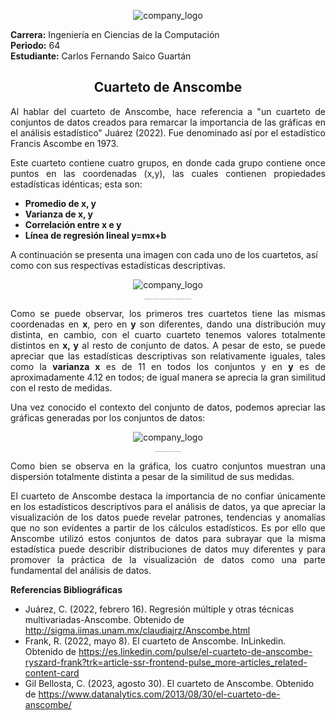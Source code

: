<p align="center">
  <img src="https://github.com/CarlosSaico28/Anscombe/assets/84851722/8df0a848-a06e-46ff-b27c-944650b0fbe1" alt="company_logo">
</p>

**Carrera:** Ingeniería en Ciencias de la Computación<br>
**Periodo:** 64<br>
**Estudiante:** Carlos Fernando Saico Guartán

<h2 align="center"> Cuarteto de Anscombe</h1>
<p align="justify">Al hablar del cuarteto de Anscombe, hace referencia a "un cuarteto de conjuntos de datos creados para remarcar la importancia de las gráficas en el análisis estadístico" Juárez (2022). Fue denominado así por el estadístico Francis Ascombe  en 1973.</p>
<p align="justify">Este cuarteto contiene cuatro grupos, en donde cada grupo contiene once puntos en las coordenadas (x,y), las cuales contienen propiedades estadísticas idénticas; esta son:</p>

- **Promedio de x, y** <br>
- **Varianza de x, y**<br>
- **Correlación entre x e y**<br>
- **Línea de regresión lineal y=mx+b**<br>

A continuación se presenta una imagen con cada uno de los cuartetos, así como con sus respectivas estadísticas descriptivas.
<p align="center">
  <img src="https://media.licdn.com/dms/image/C4D12AQGR5GeTHjCmqg/article-inline_image-shrink_1000_1488/0/1651977022484?e=2147483647&v=beta&t=mnnWdVOJugSwxfOev8bUFD3gWj187RcKdVwMwUf7p-0" alt="company_logo">
</p>

<p align="center" style="font-size: 1px;">
  Imagen tomada de: https://es.linkedin.com/pulse/el-cuarteto-de-anscombe-ryszard-frank?trk=article-ssr-frontend-pulse_more-articles_related-content-card
</p>

<p align="justify">Como se puede observar, los primeros tres cuartetos tiene las mismas coordenadas en <strong>x</strong>, pero en <strong>y</strong> son diferentes, dando una distribución muy distinta, en cambio, con el cuarto cuarteto tenemos valores totalmente distintos en <strong>x, y</strong> al resto de conjunto de datos. A pesar de esto, se puede apreciar que las estadísticas descriptivas son relativamente iguales, tales como la <strong>varianza x</strong> es de 11 en todos los conjuntos y en <strong>y</strong> es de aproximadamente 4.12 en todos; de igual manera se aprecia la gran similitud con el resto de medidas.</p>


<p align="justify">Una vez conocido el contexto del conjunto de datos, podemos apreciar las gráficas generadas por los conjuntos de datos:</p>

<p align="center">
  <img src="https://www.datanalytics.com/wp-uploads/2013/08/500px-Anscombes_quartet_3.svg_.png" alt="company_logo">
</p>
<p align="center" style="font-size: 1px;">
  Imagen tomada de: https://www.datanalytics.com/2013/08/30/el-cuarteto-de-anscombe/
</p>

<p align="justify"> Como bien se observa en la gráfica, los cuatro conjuntos muestran una dispersión totalmente distinta a pesar de la similitud de sus medidas. </p>

<p align="justify"> El cuarteto de Anscombe destaca la importancia de no confiar únicamente en los estadísticos descriptivos para el análisis de datos, ya que apreciar la visualización de los datos puede revelar patrones, tendencias y anomalías que no son evidentes a partir de los cálculos estadísticos. Es por ello que Anscombe utilizó estos conjuntos de datos para subrayar que la misma estadística puede describir distribuciones de datos muy diferentes y para promover la práctica de la visualización de datos como una parte fundamental del análisis de datos. </p>

**Referencias Bibliográficas**

- Juárez, C. (2022, febrero 16). Regresión múltiple y otras técnicas multivariadas-Anscombe. Obtenido de http://sigma.iimas.unam.mx/claudiajrz/Anscombe.html
- Frank, R. (2022, mayo 8). El cuarteto de Anscombe. InLinkedin. Obtenido de https://es.linkedin.com/pulse/el-cuarteto-de-anscombe-ryszard-frank?trk=article-ssr-frontend-pulse_more-articles_related-content-card
- Gil Bellosta, C. (2023, agosto 30). El cuarteto de Anscombe. Obtenido de https://www.datanalytics.com/2013/08/30/el-cuarteto-de-anscombe/
